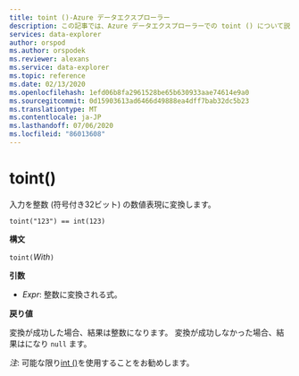 ```yaml
---
title: toint ()-Azure データエクスプローラー
description: この記事では、Azure データエクスプローラーでの toint () について説明します。
services: data-explorer
author: orspod
ms.author: orspodek
ms.reviewer: alexans
ms.service: data-explorer
ms.topic: reference
ms.date: 02/13/2020
ms.openlocfilehash: 1efd06b8fa2961528be65b630933aae74614e9a0
ms.sourcegitcommit: 0d15903613ad6466d49888ea4dff7bab32dc5b23
ms.translationtype: MT
ms.contentlocale: ja-JP
ms.lasthandoff: 07/06/2020
ms.locfileid: "86013608"
---
```

# <a name="toint"></a>toint()

入力を整数 (符号付き32ビット) の数値表現に変換します。

```kusto
toint("123") == int(123)
```

**構文**

`toint(`*With*`)`

**引数**

* *Expr*: 整数に変換される式。 

**戻り値**

変換が成功した場合、結果は整数になります。
変換が成功しなかった場合、結果はになり `null` ます。
 
*注*: 可能な限り[int ()](./scalar-data-types/int.md)を使用することをお勧めします。
